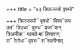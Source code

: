 +++
title = "०३ त्रिपाजस्यो वृषभो"

+++
त्रिपाजस्यो᳓ वृषभो᳓ विश्व᳓रूप  
उत᳓ त्रिउधा᳓ पुरुध᳓ प्रजा᳓वान्  
त्रिअनीकः᳓ पत्यते मा᳓हिनावान्  
स᳓ रेतोधा᳓ वृषभः᳓ श᳓श्वतीनाम्